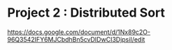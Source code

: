 # **Project 2 : Distributed Sort**

https://docs.google.com/document/d/1Nx89c2O-96Q3542IFY6MJCbdhBn5cvDIDwCI3DjpsiI/edit